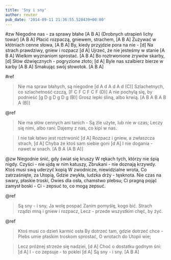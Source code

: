 ```yaml
---
title: 'Sny i sny'
author: reuter
pub_date: '2014-09-11 21:36:55.520439+00:00'
---
```


#zw
Niegodne nas - za sprawy błahe [A B A]
(Drobnych utrapień lichy towar) [A B A]
Płacić rozpaczą, gniewem, strachem, [A B A]
Zużywać w kłótniach cenne słowa, [A B A]
By, kiedy przyjdzie pora na nie - [d]
Na strach prawdziwy, gniew i rozpacz [d A]
Ujrzeć, że nie jesteśmy w stanie [A B A]
Wielkim wyznaniom sprostać. [A B A]
Bo roztrwonione zrywów skarby, [d]
Słów dźwięcznych - pogryzione złoto; [d A]
Byle nas szalbierz bierze w karby [A B A]
Smakując swój słowotok. [A B A] 

#ref
>Nie ma spraw błahych, są niegodne [d A d A d A d (C)]
>Szlachetnych, co szlachetność czczą, [F C F C F C F (D)]
>A nie pochylą się, by podnieść [g D g D g D g (B)]
>Grosz lepki śliną, albo krwią. [A B A B A B A (B)]

@ref
>Nie ma słów cennych ani tanich -
>Są źle użyte, lub nie w czas;
>Leczy się nimi, albo rani:
>Dajemy z nas, co kipi w nas.

>I nie tak łatwo jest roztrwonić [d A]
>Rozpacz i gniew, a zwłaszcza strach, [d A]
>Chyba że ktoś sam siebie goni [d A]
>I nie dogania - nawet w snach. [A B A (A B A)]

@zw
Niegodnie śnić, gdy świat się kruszy
W rękach tych, którzy nie śpią nigdy.
Czyści - nie ujdą w nim katuszy,
Zbrukani - nie doznają krzywdy.
Ktoś musi swą uderzyć kopią
W zwodnicze, niewidzialne wrota,
Co zatrzaśnięte, za Utopią,
Gdzie zwykła, ludzka drży - tęsknota.
Nie czas na swary, płaskie troski,
Owies dla osła, chamstwo plebsu;
Ci pragną pojąć zamysł boski -
Ci - zepsuć to, co mogą zepsuć.

@ref
>Są sny - i sny, Ja wolę pospać
>Zanim pomyślę, kogo bić.
>Strach rządzi mną i gniew i rozpacz,
>Lecz - przede wszystkim chęć, by żyć.

@ref
>Ktoś musi co dzień karmić osła
>By dotrzeć tam, gdzie dotrzeć chce -
>Plebs umie płaskim troskom sprostać,
>O wrotach do Utopii wie;

>Lecz próżnej strzeże się nadziei, [d A]
>Choć o dostatku godnym śni: [d A]
>I - co zepsuje - to poklei [d A]
>Są sny - i sny. [A B A]